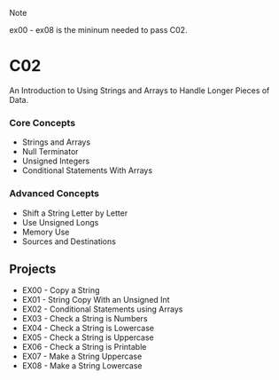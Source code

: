 > [!NOTE]
> ex00 - ex08 is the mininum needed to pass C02.

# C02

An Introduction to Using Strings and Arrays to Handle Longer Pieces of Data.

### Core Concepts 
- Strings and Arrays
- Null Terminator
- Unsigned Integers
- Conditional Statements With Arrays

### Advanced Concepts
- Shift a String Letter by Letter
- Use Unsigned Longs
- Memory Use
- Sources and Destinations

## Projects
- EX00 - Copy a String
- EX01 - String Copy With an Unsigned Int
- EX02 - Conditional Statements using Arrays
- EX03 - Check a String is Numbers
- EX04 - Check a String is Lowercase
- EX05 - Check a String is Uppercase
- EX06 - Check a String is Printable
- EX07 - Make a String Uppercase
- EX08 - Make a String Lowercase
